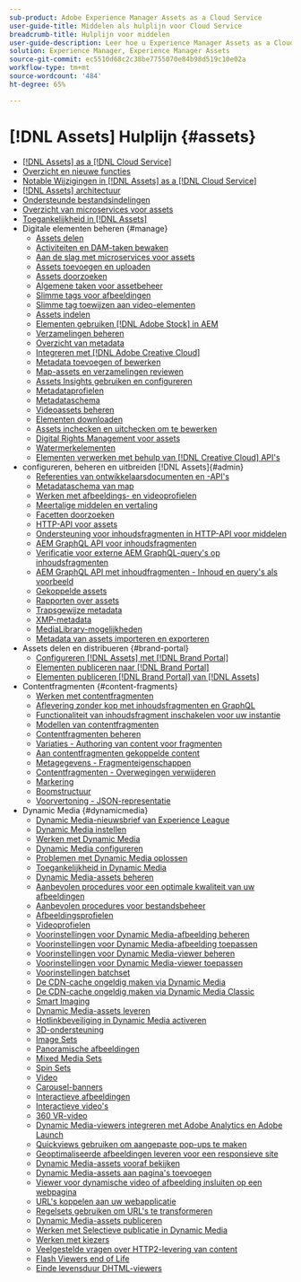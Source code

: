 ```yaml
---
sub-product: Adobe Experience Manager Assets as a Cloud Service
user-guide-title: Middelen als hulplijn voor Cloud Service
breadcrumb-title: Hulplijn voor middelen
user-guide-description: Leer hoe u Experience Manager Assets as a Cloud Service gebruikt en beheert.
solution: Experience Manager, Experience Manager Assets
source-git-commit: ec5510d68c2c38be7755070e84b98d519c10e02a
workflow-type: tm+mt
source-wordcount: '484'
ht-degree: 65%

---
```



# [!DNL Assets] Hulplijn {#assets}

+ [[!DNL Assets] as a [!DNL Cloud Service]](/help/assets/home.md)
+ [Overzicht en nieuwe functies](overview.md)
+ [Notable Wijzigingen in [!DNL Assets] as a [!DNL Cloud Service]](assets-cloud-changes.md)
+ [[!DNL Assets] architectuur](architecture.md)
+ [Ondersteunde bestandsindelingen](file-format-support.md)
+ [Overzicht van microservices voor assets](asset-microservices-overview.md)
+ [Toegankelijkheid in [!DNL Assets]](accessibility.md)
+ Digitale elementen beheren {#manage}
   + [Assets delen](share-assets.md)
   + [Activiteiten en DAM-taken bewaken](assets-activity-history.md)
   + [Aan de slag met microservices voor assets](asset-microservices-configure-and-use.md)
   + [Assets toevoegen en uploaden](add-assets.md)
   + [Assets doorzoeken](search-assets.md)
   + [Algemene taken voor assetbeheer](manage-digital-assets.md)
   + [Slimme tags voor afbeeldingen](smart-tags.md)
   + [Slimme tag toewijzen aan video-elementen](smart-tags-video-assets.md)
   + [Assets indelen](organize-assets.md)
   + [Elementen gebruiken [!DNL Adobe Stock] in AEM](aem-assets-adobe-stock.md)
   + [Verzamelingen beheren](manage-collections.md)
   + [Overzicht van metadata](manage-metadata.md)
   + [Integreren met [!DNL Adobe Creative Cloud]](aem-cc-integration-best-practices.md)
   + [Metadata toevoegen of bewerken](meta-edit.md)
   + [Map-assets en verzamelingen reviewen](bulk-approval.md)
   + [Assets Insights gebruiken en configureren](assets-insights.md)
   + [Metadataprofielen](metadata-profiles.md)
   + [Metadataschema](metadata-schemas.md)
   + [Videoassets beheren](manage-video-assets.md)
   + [Elementen downloaden](download-assets-from-aem.md)
   + [Assets inchecken en uitchecken om te bewerken](check-out-and-submit-assets.md)
   + [Digital Rights Management voor assets](drm.md)
   + [Watermerkelementen](watermark-assets.md)
   + [Elementen verwerken met behulp van [!DNL Creative Cloud] API&#39;s](cc-api-integration.md)
+  configureren, beheren en uitbreiden [!DNL Assets]{#admin}
   + [Referenties van ontwikkelaarsdocumenten en -API&#39;s](developer-reference-material-apis.md)
   + [Metadataschema van map](folder-metadata-schema.md)
   + [Werken met afbeeldings- en videoprofielen](/help/assets/dynamic-media/about-image-video-profiles.md)
   + [Meertalige middelen en vertaling](translate-assets.md)
   + [Facetten doorzoeken](search-facets.md)
   + [HTTP-API voor assets](mac-api-assets.md)
   + [Ondersteuning voor inhoudsfragmenten in HTTP-API voor middelen](content-fragments/assets-api-content-fragments.md)
   + [AEM GraphQL API voor inhoudsfragmenten](content-fragments/graphql-api-content-fragments.md)
   + [Verificatie voor externe AEM GraphQL-query&#39;s op inhoudsfragmenten](content-fragments/graphql-authentication-content-fragments.md)
   + [AEM GraphQL API met inhoudfragmenten - Inhoud en query&#39;s als voorbeeld](/help/assets/content-fragments/content-fragments-graphql-samples.md)
   + [Gekoppelde assets](use-assets-across-connected-assets-instances.md)
   + [Rapporten over assets](asset-reports.md)
   + [Trapsgewijze metadata](cascading-metadata.md)
   + [XMP-metadata](xmp-metadata.md)
   + [MediaLibrary-mogelijkheden](medialibrary.md)
   + [Metadata van assets importeren en exporteren](metadata-import-export.md)
+ Assets delen en distribueren {#brand-portal}
   + [Configureren [!DNL Assets] met [!DNL Brand Portal]](configure-aem-assets-with-brand-portal.md)
   + [Elementen publiceren naar [!DNL Brand Portal]](publish-to-brand-portal.md)
   + [Elementen publiceren  [!DNL Brand Portal] van [!DNL Assets]](https://experienceleague.adobe.com/docs/experience-manager-brand-portal/using/asset-sourcing-in-brand-portal/brand-portal-asset-sourcing.html?lang=en)
+ Contentfragmenten {#content-fragments}
   + [Werken met contentfragmenten](content-fragments/content-fragments.md)
   + [Aflevering zonder kop met inhoudsfragmenten en GraphQL](content-fragments/content-fragments-graphql.md)
   + [Functionaliteit van inhoudsfragment inschakelen voor uw instantie](content-fragments/content-fragments-configuration-browser.md)
   + [Modellen van contentfragmenten](content-fragments/content-fragments-models.md)
   + [Contentfragmenten beheren](content-fragments/content-fragments-managing.md)
   + [Variaties - Authoring van content voor fragmenten](content-fragments/content-fragments-variations.md)
   + [Aan contentfragmenten gekoppelde content](content-fragments/content-fragments-assoc-content.md)
   + [Metagegevens - Fragmenteigenschappen](content-fragments/content-fragments-metadata.md)
   + [Contentfragmenten - Overwegingen verwijderen](content-fragments/content-fragments-delete.md)
   + [Markering](content-fragments/content-fragments-markdown.md)
   + [Boomstructuur](/help/assets/content-fragments/content-fragments-structure-tree.md)
   + [Voorvertoning - JSON-representatie](/help/assets/content-fragments/content-fragments-json-preview.md)
+  Dynamic Media {#dynamicmedia}
   + [Dynamic Media-nieuwsbrief van Experience League](dynamic-media/dynamic-media-newsletter.md)
   + [Dynamic Media instellen](dynamic-media/administering-dynamic-media.md)
   + [Werken met Dynamic Media](dynamic-media/dynamic-media.md)
   + [Dynamic Media configureren](dynamic-media/config-dm.md)
   + [Problemen met Dynamic Media oplossen](dynamic-media/troubleshoot-dm.md)
   + [Toegankelijkheid in Dynamic Media](dynamic-media/accessibility-dm.md)
   + [Dynamic Media-assets beheren](dynamic-media/managing-assets.md)
   + [Aanbevolen procedures voor een optimale kwaliteit van uw afbeeldingen](dynamic-media/best-practices-for-optimizing-the-quality-of-your-images.md)
   + [Aanbevolen procedures voor bestandsbeheer](dynamic-media/best-practices-for-file-management.md)
   + [Afbeeldingsprofielen](dynamic-media/image-profiles.md)
   + [Videoprofielen](dynamic-media/video-profiles.md)
   + [Voorinstellingen voor Dynamic Media-afbeelding beheren](dynamic-media/managing-image-presets.md)
   + [Voorinstellingen voor Dynamic Media-afbeelding toepassen](dynamic-media/image-presets.md)
   + [Voorinstellingen voor Dynamic Media-viewer beheren](dynamic-media/managing-viewer-presets.md)
   + [Voorinstellingen voor Dynamic Media-viewer toepassen](dynamic-media/viewer-presets.md)
   + [Voorinstellingen batchset](dynamic-media/batch-set-presets-dm.md)
   + [De CDN-cache ongeldig maken via Dynamic Media](dynamic-media/invalidate-cdn-cache-dynamic-media.md)
   + [De CDN-cache ongeldig maken via Dynamic Media Classic](dynamic-media/invalidate-cdn-cache-dm-classic.md)
   + [Smart Imaging](dynamic-media/imaging-faq.md)
   + [Dynamic Media-assets leveren](dynamic-media/delivering-dynamic-media-assets.md)
   + [Hotlinkbeveiliging in Dynamic Media activeren](dynamic-media/hotlink-protection.md)
   + [3D-ondersteuning](dynamic-media/assets-3d.md)
   + [Image Sets](dynamic-media/image-sets.md)
   + [Panoramische afbeeldingen](dynamic-media/panoramic-images.md)
   + [Mixed Media Sets](dynamic-media/mixed-media-sets.md)
   + [Spin Sets](dynamic-media/spin-sets.md)
   + [Video](dynamic-media/video.md)
   + [Carousel-banners](dynamic-media/carousel-banners.md)
   + [Interactieve afbeeldingen](dynamic-media/interactive-images.md)
   + [Interactieve video&#39;s](dynamic-media/interactive-videos.md)
   + [360 VR-video](dynamic-media/360-video.md)
   + [Dynamic Media-viewers integreren met Adobe Analytics en Adobe Launch](dynamic-media/launch.md)
   + [Quickviews gebruiken om aangepaste pop-ups te maken](dynamic-media/custom-pop-ups.md)
   + [Geoptimaliseerde afbeeldingen leveren voor een responsieve site](dynamic-media/responsive-site.md)
   + [Dynamic Media-assets vooraf bekijken](dynamic-media/previewing-assets.md)
   + [Dynamic Media-assets aan pagina&#39;s toevoegen](dynamic-media/adding-dynamic-media-assets-to-pages.md)
   + [Viewer voor dynamische video of afbeelding insluiten op een webpagina](dynamic-media/embed-code.md)
   + [URL&#39;s koppelen aan uw webapplicatie](dynamic-media/linking-urls-to-yourwebapplication.md)
   + [Regelsets gebruiken om URL&#39;s te transformeren](dynamic-media/using-rulesets-to-transform-urls.md)
   + [Dynamic Media-assets publiceren](dynamic-media/publishing-dynamicmedia-assets.md)
   + [Werken met Selectieve publicatie in Dynamic Media](dynamic-media/selective-publishing.md)
   + [Werken met kiezers](dynamic-media/working-with-selectors.md)
   + [Veelgestelde vragen over HTTP2-levering van content](dynamic-media/http2faq.md)
   + [Flash Viewers end of Life](dynamic-media/flash-viewers-eol.md)
   + [Einde levensduur DHTML-viewers](dynamic-media/dhtml-viewer-endoflifefaqs.md)
